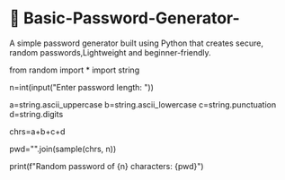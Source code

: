 # 🔐 Basic-Password-Generator-
A simple password generator built using Python  that creates secure, random passwords,Lightweight and beginner-friendly.

from random import  *
import string

n=int(input("Enter password length: "))

a=string.ascii_uppercase
b=string.ascii_lowercase
c=string.punctuation
d=string.digits

chrs=a+b+c+d

pwd="".join(sample(chrs, n))

print(f"Random password of {n} characters: {pwd}")
    
